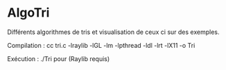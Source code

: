 # AlgoTri
Différents algorithmes de tris et visualisation de ceux ci sur des exemples.

Compilation : cc tri.c -lraylib -lGL -lm -lpthread -ldl -lrt -lX11 -o Tri  

Exécution : ./Tri pour (Raylib requis)
